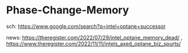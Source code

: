 # Phase-Change-Memory
sch: https://www.google.com/search?q=intel+optane+successor

news: https://theregister.com/2022/07/29/intel_optane_memory_dead/ , https://www.theregister.com/2022/11/11/intels_axed_optane_biz_spurts/
